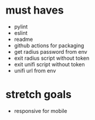 # must haves
- pylint
- eslint
- readme
- github actions for packaging
- get radius password from env
- exit radius script without token
- exit unifi script without token
- unifi url from env

# stretch goals
- responsive for mobile
